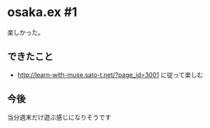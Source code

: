 # osaka.ex #1

楽しかった。

## できたこと
- http://learn-with-muse.sato-t.net/?page_id=3001 に従って楽しむ

## 今後

当分週末だけ遊ぶ感じになりそうです


